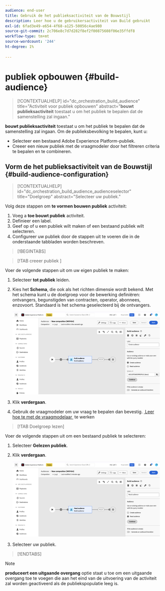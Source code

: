 ```yaml
---
audience: end-user
title: Gebruik de het publieksactiviteit van de Bouwstijl
description: Leer hoe u de gebruikersactiviteit van Build gebruikt
exl-id: 6fad3e49-e654-4f68-a125-50056c4ae980
source-git-commit: 2c706e8c7d7d282f8ef2f00875608f06e35ffdf8
workflow-type: tm+mt
source-wordcount: '244'
ht-degree: 1%

---
```


# publiek opbouwen {#build-audience}

>[!CONTEXTUALHELP]
>id="dc_orchestration_build_audience"
>title="Activiteit voor publiek opbouwen"
>abstract="**bouwt publieksactiviteit** toestaat u om het publiek te bepalen dat de samenstelling zal ingaan."

**bouwt publieksactiviteit** toestaat u om het publiek te bepalen dat de samenstelling zal ingaan. Om de publieksbevolking te bepalen, kunt u:

* Selecteer een bestaand Adobe Experience Platform-publiek.
* Creeer een nieuw publiek met de vraagmodeler door het filtreren criteria te bepalen en te combineren.

## Vorm de het publieksactiviteit van de Bouwstijl {#build-audience-configuration}

>[!CONTEXTUALHELP]
>id="dc_orchestration_build_audience_audienceselector"
>title="Doelgroep"
>abstract="Selecteer uw publiek."

Volg deze stappen om **te vormen bouwen publiek** activiteit:

1. Voeg a **toe bouwt publiek** activiteit.
1. Definieer een label.
1. Geef op of u een publiek wilt maken of een bestaand publiek wilt selecteren.
1. Configureer uw publiek door de stappen uit te voeren die in de onderstaande tabbladen worden beschreven.

>[!BEGINTABS]

>[!TAB  creeer publiek ]

Voer de volgende stappen uit om uw eigen publiek te maken:

1. Selecteer **tot publiek** leiden.
1. Kies het **Schema**, die ook als het richten dimensie wordt bekend. Met het schema kunt u de doelgroep voor de bewerking definiëren: ontvangers, begunstigden van contracten, operator, abonnees, enzovoort. Standaard is het schema geselecteerd bij de ontvangers.

   ![](../assets/build-audience-create.png)

1. Klik **verdergaan**.
1. Gebruik de vraagmodeler om uw vraag te bepalen dan bevestig. [&#x200B; Leer hoe te met de vraagmodelaar &#x200B;](../../query/query-modeler-overview.md) te werken

>[!TAB Doelgroep lezen]

Voer de volgende stappen uit om een bestaand publiek te selecteren:

1. Selecteer **Gelezen publiek**.
1. Klik **verdergaan**.

   ![](../assets/build-audience-read.png)

1. Selecteer uw publiek.

>[!ENDTABS]

>[!NOTE]
>
>**produceert een uitgaande overgang** optie staat u toe om een uitgaande overgang toe te voegen die aan het eind van de uitvoering van de activiteit zal worden geactiveerd als de publiekspopulatie leeg is.

<!--
## Examples{#build-audience-examples}

Here is an example of a workflow with two **Build audience** activities. The first one targets the poker players audience, followed by an email delivery. The second one targets the VIP clients audience, followed by an SMS delivery.

![](../assets/workflow-audience-example.png)
-->
